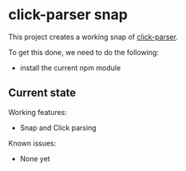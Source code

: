 # click-parser snap

This project creates a working snap of [click-parser](https://github.com/bhdouglass/click-parser).

To get this done, we need to do the following:
 - install the current npm module

## Current state

Working features:
 - Snap and Click parsing

Known issues:
  - None yet
